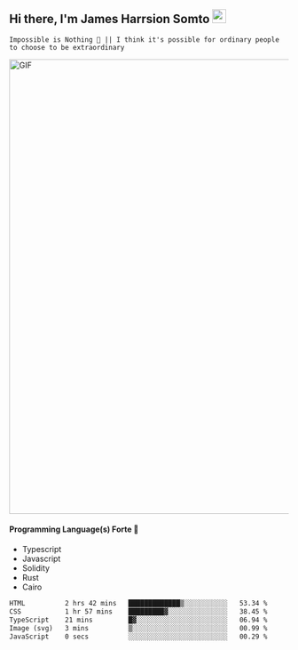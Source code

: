 ## Hi there, I'm James Harrsion Somto <img src="https://media.giphy.com/media/hvRJCLFzcasrR4ia7z/giphy.gif" width="25px">

`Impossible is Nothing 🚀 || I think it's possible for ordinary people to choose to be extraordinary`

 
<img align="center" alt="GIF" src="https://github.com/Gapur/Gapur/blob/master/coding.gif?raw=true" width="818px" height="818px" />


#### Programming Language(s) Forte 🚀
- Typescript
- Javascript
- Solidity
- Rust
- Cairo



<!--START_SECTION:waka-->

```txt
HTML          2 hrs 42 mins   █████████████▒░░░░░░░░░░░   53.34 %
CSS           1 hr 57 mins    █████████▓░░░░░░░░░░░░░░░   38.45 %
TypeScript    21 mins         █▓░░░░░░░░░░░░░░░░░░░░░░░   06.94 %
Image (svg)   3 mins          ▒░░░░░░░░░░░░░░░░░░░░░░░░   00.99 %
JavaScript    0 secs          ░░░░░░░░░░░░░░░░░░░░░░░░░   00.29 %
```

<!--END_SECTION:waka-->
<br />
<br />
<br />







